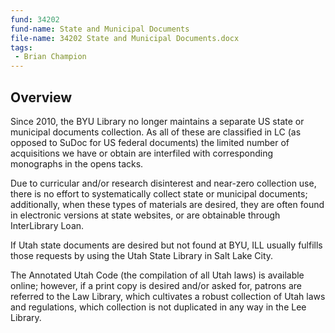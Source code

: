 ```yaml
---
fund: 34202
fund-name: State and Municipal Documents
file-name: 34202 State and Municipal Documents.docx
tags:
 - Brian Champion
---
```


## Overview

Since 2010, the BYU Library no longer maintains a separate US state or municipal documents collection.  As all of these are classified in LC (as opposed to SuDoc for US federal documents) the limited number of acquisitions we have or obtain are interfiled with corresponding monographs in the opens tacks.

Due to curricular and/or research disinterest and near-zero collection use, there is no effort to systematically collect state or municipal documents; additionally, when these types of materials are desired, they are often found in electronic versions at state websites, or are obtainable through InterLibrary Loan.

If Utah state documents are desired but not found at BYU, ILL usually fulfills those requests by using the Utah State Library in Salt Lake City.

The Annotated Utah Code (the compilation of all Utah laws) is available online; however, if a print copy is desired and/or asked for, patrons are referred to the Law Library, which cultivates a robust collection of Utah laws and regulations, which collection is not duplicated in any way in the Lee Library.
